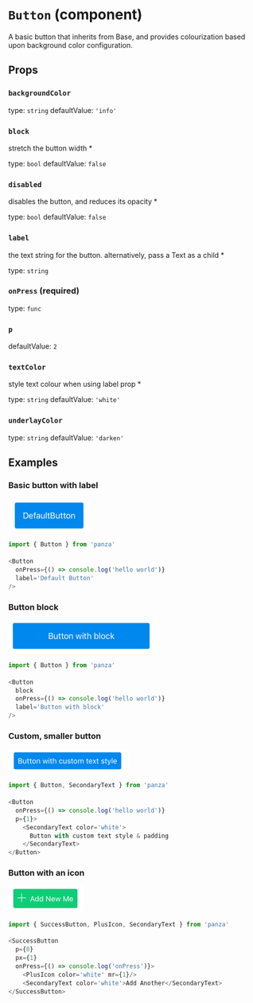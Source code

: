 `Button` (component)
====================

A basic button that inherits from Base, and provides colourization
based upon background color configuration.

Props
-----

### `backgroundColor`

type: `string`
defaultValue: `'info'`


### `block`

stretch the button width *

type: `bool`
defaultValue: `false`


### `disabled`

disables the button, and reduces its opacity *

type: `bool`
defaultValue: `false`


### `label`

the text string for the button. alternatively, pass a Text as a child *

type: `string`


### `onPress` (required)

type: `func`


### `p`

defaultValue: `2`


### `textColor`

style text colour when using label prop *

type: `string`
defaultValue: `'white'`


### `underlayColor`

type: `string`
defaultValue: `'darken'`

## Examples

### Basic button with label

![Basic button](/documentation/images/ButtonBasic.png)
```javascript
import { Button } from 'panza'

<Button
  onPress={() => console.log('hello world')}
  label='Default Button'
/>
```

### Button block

![Block button](images/ButtonBlock.png)
```javascript
import { Button } from 'panza'

<Button
  block
  onPress={() => console.log('hello world')}
  label='Button with block'
/>
```

### Custom, smaller button

![Custom button](images/ButtonCustom.png)
```javascript
import { Button, SecondaryText } from 'panza'

<Button
  onPress={() => console.log('hello world')}
  p={1}>
    <SecondaryText color='white'>
      Button with custom text style & padding
    </SecondaryText>
</Button>
```

### Button with an icon

![Button with icon](images/ButtonWithIcon.png)
```javascript
import { SuccessButton, PlusIcon, SecondaryText } from 'panza'

<SuccessButton
  p={0}
  px={1}
  onPress={() => console.log('onPress')}>
    <PlusIcon color='white' mr={1}/>
    <SecondaryText color='white'>Add Another</SecondaryText>
</SuccessButton>
```
